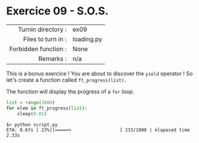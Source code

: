# Exercice 09 - S.O.S.

|                         |                    |
| -----------------------:| ------------------ |
|   Turnin directory :    |  ex09              |
|   Files to turn in :    |  loading.py        |
|   Forbidden function :  |  None              |
|   Remarks :             |  n/a               |

This is a bonus exercice ! You are about to discover the `yield` operator !
So let's create a function called `ft_progress(list)`.

The function will display the progress of a `for` loop.

```python
list = range(1000)
for elem in ft_progress(list):
    sleep(0.01)
```

```console
$> python script.py
ETA: 8.67s [ 23%][=====>                  ] 233/1000 | elapased time 2.33s
```